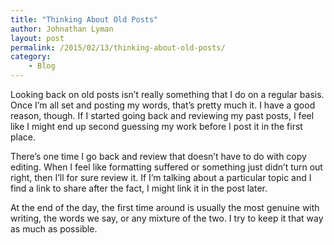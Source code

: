 ```yaml
---
title: "Thinking About Old Posts"
author: Johnathan Lyman
layout: post
permalink: /2015/02/13/thinking-about-old-posts/
category:
    - Blog
---
```


Looking back on old posts isn’t really something that I do on a regular basis. Once I’m all set and posting my words, that’s pretty much it. I have a good reason, though. If I started going back and reviewing my past posts, I feel like I might end up second guessing my work before I post it in the first place.

There’s one time I go back and review that doesn’t have to do with copy editing. When I feel like formatting suffered or something just didn’t turn out right, then I’ll for sure review it. If I’m talking about a particular topic and I find a link to share after the fact, I might link it in the post later.

At the end of the day, the first time around is usually the most genuine with writing, the words we say, or any mixture of the two. I try to keep it that way as much as possible.

